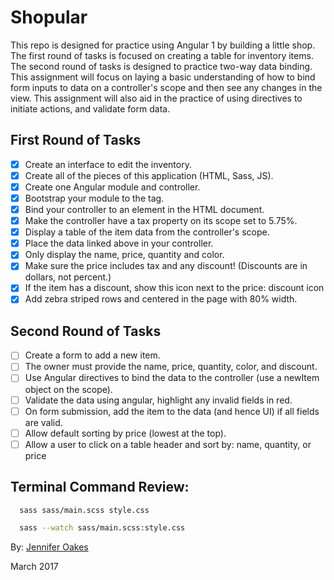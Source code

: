 # Shopular

This repo is designed for practice using Angular 1 by building a little shop. The first round of tasks is focused on creating a table for inventory items. The second round of tasks is designed to practice two-way data binding. This assignment will focus on laying a basic understanding of how to bind form inputs to data on a controller's scope and then see any changes in the view. This assignment will also aid in the practice of using directives to initiate actions, and validate form data.

## First Round of Tasks
- [X] Create an interface to edit the inventory.
- [X] Create all of the pieces of this application (HTML, Sass, JS).
- [X] Create one Angular module and controller.
- [X] Bootstrap your module to the <html> tag.
- [X] Bind your controller to an element in the HTML document.
- [X] Make the controller have a tax property on its scope set to 5.75%.
- [X] Display a table of the item data from the controller's scope.
- [X] Place the data linked above in your controller.
- [X] Only display the name, price, quantity and color.
- [X] Make sure the price includes tax and any discount! (Discounts are in dollars, not percent.)
- [X] If the item has a discount, show this icon next to the price: discount icon
- [X] Add zebra striped rows and centered in the page with 80% width.

## Second Round of Tasks
- [ ] Create a form to add a new item.
- [ ] The owner must provide the name, price, quantity, color, and discount.
- [ ] Use Angular directives to bind the data to the controller (use a newItem object on the scope).
- [ ] Validate the data using angular, highlight any invalid fields in red.
- [ ] On form submission, add the item to the data (and hence UI) if all fields are valid.
- [ ] Allow default sorting by price (lowest at the top).
- [ ] Allow a user to click on a table header and sort by: name, quantity, or price

## Terminal Command Review:
```sh
  sass sass/main.scss style.css

  sass --watch sass/main.scss:style.css
```

By: [Jennifer Oakes](https://www.linkedin.com/in/jennifernicoleoakes/)

March 2017
